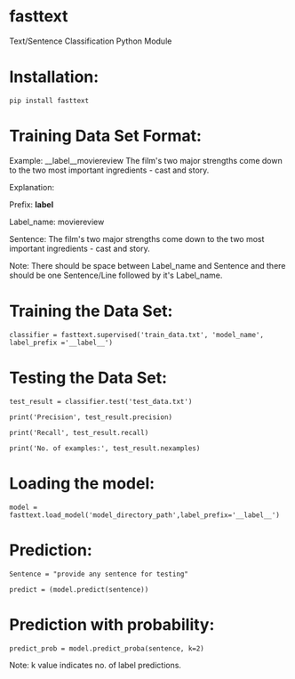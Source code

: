 # fasttext
Text/Sentence Classification Python Module

# Installation:

    pip install fasttext
  
# Training Data Set Format:

Example:  __label__moviereview The film's two major strengths come down to the two most important ingredients - cast and story.

Explanation:

Prefix: __label__

Label_name: moviereview

Sentence: The film's two major strengths come down to the two most important ingredients - cast and story.

Note: There should be space between Label_name and Sentence and there should be one Sentence/Line followed by it's Label_name.
  
# Training the Data Set:

    classifier = fasttext.supervised('train_data.txt', 'model_name', label_prefix ='__label__')

# Testing the Data Set:

    test_result = classifier.test('test_data.txt')

    print('Precision', test_result.precision)

    print('Recall', test_result.recall)

    print('No. of examples:', test_result.nexamples)

# Loading the model:

    model = fasttext.load_model('model_directory_path',label_prefix='__label__')

# Prediction:

    Sentence = "provide any sentence for testing"

    predict = (model.predict(sentence))

# Prediction with probability:

    predict_prob = model.predict_proba(sentence, k=2)

Note: k value indicates no. of label predictions.




